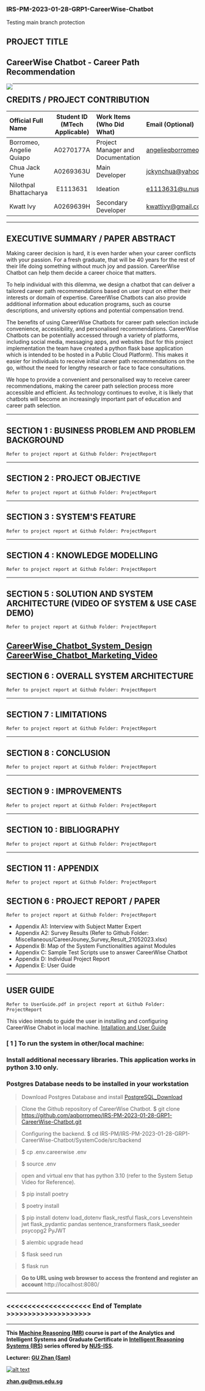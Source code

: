 ﻿### IRS-PM-2023-01-28-GRP1-CareerWise-Chatbot

Testing main branch protection
## PROJECT TITLE
## CareerWise Chatbot - Career Path Recommendation

<img src="Miscellaneous/CareerWise.png"
     style="float: left; margin-right: 0px;" />


---

## CREDITS / PROJECT CONTRIBUTION

| Official Full Name  | Student ID (MTech Applicable)  | Work Items (Who Did What) | Email (Optional) |
| :------------ |:---------------:| :-----| :-----|
| Borromeo, Angelie Quiapo | A0270177A | Project Manager and Documentation| angelieqborromeo@gmail.com |
| Chua Jack Yune | A0269363U | Main Developer | jckynchua@yahoo.com |
| Nilothpal Bhattacharya | E1113631 | Ideation | e1113631@u.nus.edu |
| Kwatt Ivy | A0269639H | Secondary Developer| kwattivy@gmail.com|

---

## EXECUTIVE SUMMARY / PAPER ABSTRACT

Making career decision is hard, it is even harder when your career 
conflicts with your passion. For a fresh graduate, that will be 40
years for the rest of their life doing something without much joy
and passion. CareerWise Chatbot can help them decide a career choice
that matters. 

To help individual with this dilemma, we design a chatbot that can
deliver a tailored career path recommendations based on user input
on either their interests or domain of expertise. CareerWise Chatbots
can also provide additional information about education programs, 
such as course descriptions, and university options and potential
compensation trend. 

The benefits of using CareerWise Chatbots for career path selection
include convenience, accessibility, and personalised recommendations. 
CareerWise Chatbots can be potentially accessed through a variety of 
platforms, including social media, messaging apps, and websites 
(but for this project implementation the team have created a python 
flask base application which is intended to be hosted in a Public 
Cloud Platform). This makes it easier for individuals to receive 
initial career path recommendations on the go, without the need 
for lengthy research or face to face consultations.

We hope to provide a convenient and personalised way to receive
career recommendations, making the career path selection process
more accessible and efficient. As technology continues to evolve,
it is likely that chatbots will become an increasingly important 
part of education and career path selection.


---
## SECTION 1 : BUSINESS PROBLEM AND PROBLEM BACKGROUND
`Refer to project report at Github Folder: ProjectReport`

---

## SECTION 2 : PROJECT OBJECTIVE
`Refer to project report at Github Folder: ProjectReport`

---

## SECTION 3 : SYSTEM'S FEATURE
`Refer to project report at Github Folder: ProjectReport`

---

## SECTION 4 : KNOWLEDGE MODELLING
`Refer to project report at Github Folder: ProjectReport`

---

## SECTION 5 : SOLUTION AND SYSTEM ARCHITECTURE  (VIDEO OF SYSTEM & USE CASE DEMO)
`Refer to project report at Github Folder: ProjectReport`

[CareerWise_Chatbot_System_Design](https://drive.google.com/file/d/1kiO1Pe0fBjxBLA0Jzimh2iA2OzNbUkAj/view?usp=share_link)
[CareerWise_Chatbot_Marketing_Video](https://youtu.be/Btl_fdIJPC8)
---

## SECTION 6 : OVERALL SYSTEM ARCHITECTURE
`Refer to project report at Github Folder: ProjectReport`

---
## SECTION 7 : LIMITATIONS
`Refer to project report at Github Folder: ProjectReport`

---
## SECTION 8 : CONCLUSION
`Refer to project report at Github Folder: ProjectReport`

---
## SECTION 9 : IMPROVEMENTS
`Refer to project report at Github Folder: ProjectReport`

---
## SECTION 10 : BIBLIOGRAPHY
`Refer to project report at Github Folder: ProjectReport`

---
## SECTION 11 : APPENDIX
`Refer to project report at Github Folder: ProjectReport`


## SECTION 6 : PROJECT REPORT / PAPER
`Refer to project report at Github Folder: ProjectReport`

- Appendix A1: Interview with Subject Matter Expert
- Appendix A2: Survey Results (Refer to Github Folder: Miscellaneous/CareerJouney_Survey_Result_21052023.xlsx)
- Appendix B: Map of the System Functionalities against Modules
- Appendix C: Sample Test Scripts use to answer CareerWise Chatbot
- Appendix D: Individual Project Report
- Appendix E: User Guide

---
## USER GUIDE

`Refer to UserGuide.pdf in project report at Github Folder: ProjectReport`

This video intends to guide the user in installing and configuring CareerWise Chabot in local machine.
[Intallation and User Guide](https://drive.google.com/file/d/13NQYipt-6jEE9UmYIh8rRoNrPyelWmnB/view?usp=share_link)


### [ 1 ] To run the system in other/local machine:
### Install additional necessary libraries. This application works in python 3.10 only.
### Postgres Database needs to be installed in your workstation 

> Download Postgres Database and install [PostgreSQL_Download](https://www.postgresql.org/download/)

> Clone the Github repository of CareerWise Chatbot.  $ git clone https://github.com/aqborromeo/IRS-PM-2023-01-28-GRP1-CareerWise-Chatbot.git

> Configuring the backend. $ cd IRS-PM/IRS-PM-2023-01-28-GRP1-CareerWise-Chatbot/SystemCode/src/backend

> $ cp .env.careerwise .env

> $ source .env

> open and virtual env that has python 3.10 (refer to the System Setup Video for Reference).

> $ pip install poetry

> $ poetry install

> $ pip install dotenv load_dotenv flask_restful flask_cors Levenshtein jwt flask_pydantic pandas sentence_transformers flask_seeder psycopg2 PyJWT

> $ alembic upgrade head

> $ flask seed run

> $ flask run


> **Go to URL using web browser to access the frontend and register an account**  http://localhost:8080/ 

---

### <<<<<<<<<<<<<<<<<<<< End of Template >>>>>>>>>>>>>>>>>>>>

---

**This [Machine Reasoning (MR)](https://www.iss.nus.edu.sg/executive-education/course/detail/machine-reasoning "Machine Reasoning") course is part of the Analytics and Intelligent Systems and Graduate Certificate in [Intelligent Reasoning Systems (IRS)](https://www.iss.nus.edu.sg/stackable-certificate-programmes/intelligent-systems "Intelligent Reasoning Systems") series offered by [NUS-ISS](https://www.iss.nus.edu.sg "Institute of Systems Science, National University of Singapore").**

**Lecturer: [GU Zhan (Sam)](https://www.iss.nus.edu.sg/about-us/staff/detail/201/GU%20Zhan "GU Zhan (Sam)")**

[![alt text](https://www.iss.nus.edu.sg/images/default-source/About-Us/7.6.1-teaching-staff/sam-website.tmb-.png "Let's check Sam' profile page")](https://www.iss.nus.edu.sg/about-us/staff/detail/201/GU%20Zhan)

**zhan.gu@nus.edu.sg**
